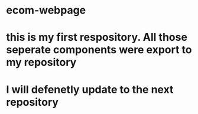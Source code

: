 # ecom-webpage
# this is my first respository. All those seperate components were export to my repository 
# I will defenetly update to the next repository 

